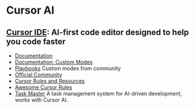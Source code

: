 # **Cursor AI**

## [Cursor IDE](https://www.cursor.com/): AI-first code editor designed to help you code faster

- [Documentation](https://docs.cursor.com/)
- [Documentation: Custom Modes](https://docs.cursor.com/chat/custom-modes)
- [Playbooks](https://playbooks.com/modes) Custom modes from community
- [Official Community](https://forum.cursor.com/)
- [Cursor Rules and Resources](https://cursor.directory/)
- [Awesome Cursor Rules](https://github.com/PatrickJS/awesome-cursorrules)
- [Task Master](https://github.com/eyaltoledano/claude-task-master) A task management system for AI-driven development, works with Cursor AI.

